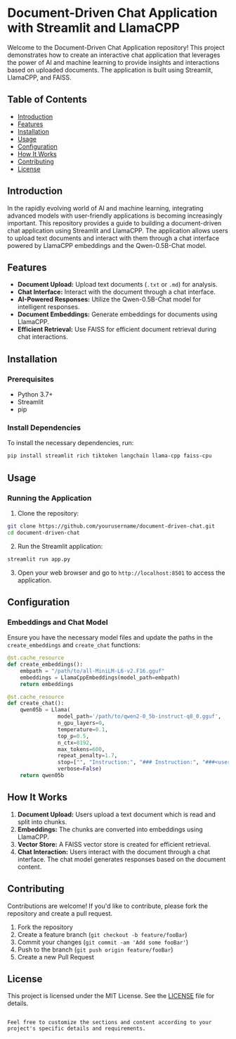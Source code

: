 # Document-Driven Chat Application with Streamlit and LlamaCPP

Welcome to the Document-Driven Chat Application repository! This project demonstrates how to create an interactive chat application that leverages the power of AI and machine learning to provide insights and interactions based on uploaded documents. The application is built using Streamlit, LlamaCPP, and FAISS.

## Table of Contents
- [Introduction](#introduction)
- [Features](#features)
- [Installation](#installation)
- [Usage](#usage)
- [Configuration](#configuration)
- [How It Works](#how-it-works)
- [Contributing](#contributing)
- [License](#license)

## Introduction

In the rapidly evolving world of AI and machine learning, integrating advanced models with user-friendly applications is becoming increasingly important. This repository provides a guide to building a document-driven chat application using Streamlit and LlamaCPP. The application allows users to upload text documents and interact with them through a chat interface powered by LlamaCPP embeddings and the Qwen-0.5B-Chat model.

## Features

- **Document Upload:** Upload text documents (`.txt` or `.md`) for analysis.
- **Chat Interface:** Interact with the document through a chat interface.
- **AI-Powered Responses:** Utilize the Qwen-0.5B-Chat model for intelligent responses.
- **Document Embeddings:** Generate embeddings for documents using LlamaCPP.
- **Efficient Retrieval:** Use FAISS for efficient document retrieval during chat interactions.

## Installation

### Prerequisites

- Python 3.7+
- Streamlit
- pip

### Install Dependencies

To install the necessary dependencies, run:

```bash
pip install streamlit rich tiktoken langchain llama-cpp faiss-cpu
```

## Usage

### Running the Application

1. Clone the repository:

```bash
git clone https://github.com/yourusername/document-driven-chat.git
cd document-driven-chat
```

2. Run the Streamlit application:

```bash
streamlit run app.py
```

3. Open your web browser and go to `http://localhost:8501` to access the application.

## Configuration

### Embeddings and Chat Model

Ensure you have the necessary model files and update the paths in the `create_embeddings` and `create_chat` functions:

```python
@st.cache_resource 
def create_embeddings():   
    embpath = "/path/to/all-MiniLM-L6-v2.F16.gguf"
    embeddings = LlamaCppEmbeddings(model_path=embpath)
    return embeddings

@st.cache_resource 
def create_chat():   
    qwen05b = Llama(
                model_path='/path/to/qwen2-0_5b-instruct-q8_0.gguf',
                n_gpu_layers=0,
                temperature=0.1,
                top_p=0.5,
                n_ctx=8192,
                max_tokens=600,
                repeat_penalty=1.7,
                stop=["", "Instruction:", "### Instruction:", "###<user>", "</user>"],
                verbose=False)
    return qwen05b
```

## How It Works

1. **Document Upload:** Users upload a text document which is read and split into chunks.
2. **Embeddings:** The chunks are converted into embeddings using LlamaCPP.
3. **Vector Store:** A FAISS vector store is created for efficient retrieval.
4. **Chat Interaction:** Users interact with the document through a chat interface. The chat model generates responses based on the document content.

## Contributing

Contributions are welcome! If you'd like to contribute, please fork the repository and create a pull request.

1. Fork the repository
2. Create a feature branch (`git checkout -b feature/fooBar`)
3. Commit your changes (`git commit -am 'Add some fooBar'`)
4. Push to the branch (`git push origin feature/fooBar`)
5. Create a new Pull Request

## License

This project is licensed under the MIT License. See the [LICENSE](LICENSE) file for details.
```

Feel free to customize the sections and content according to your project's specific details and requirements.
